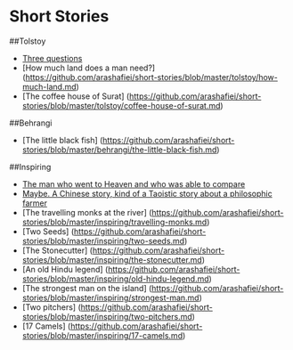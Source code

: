 # Short Stories

##Tolstoy

* [Three questions](https://github.com/arashafiei/short-stories/blob/master/tolstoy/three-questions.md)
* [How much land does a man need?] (https://github.com/arashafiei/short-stories/blob/master/tolstoy/how-much-land.md)
* [The coffee house of Surat] (https://github.com/arashafiei/short-stories/blob/master/tolstoy/coffee-house-of-surat.md)

##Behrangi

* [The little black fish] (https://github.com/arashafiei/short-stories/blob/master/behrangi/the-little-black-fish.md)

##Inspiring

* [The man who went to Heaven and who was able to compare](https://github.com/arashafiei/short-stories/blob/master/inspiring/the-man-who-went-to-heaven.md)
* [Maybe. A Chinese story, kind of a Taoistic story about a philosophic farmer](https://github.com/arashafiei/short-stories/blob/master/inspiring/maybe.md)
* [The travelling monks at the river] (https://github.com/arashafiei/short-stories/blob/master/inspiring/travelling-monks.md)
* [Two Seeds] (https://github.com/arashafiei/short-stories/blob/master/inspiring/two-seeds.md)
* [The Stonecutter] (https://github.com/arashafiei/short-stories/blob/master/inspiring/the-stonecutter.md)
* [An old Hindu legend] (https://github.com/arashafiei/short-stories/blob/master/inspiring/old-hindu-legend.md)
* [The strongest man on the island] (https://github.com/arashafiei/short-stories/blob/master/inspiring/strongest-man.md)
* [Two pitchers] (https://github.com/arashafiei/short-stories/blob/master/inspiring/two-pitchers.md)
* [17 Camels] (https://github.com/arashafiei/short-stories/blob/master/inspiring/17-camels.md)
